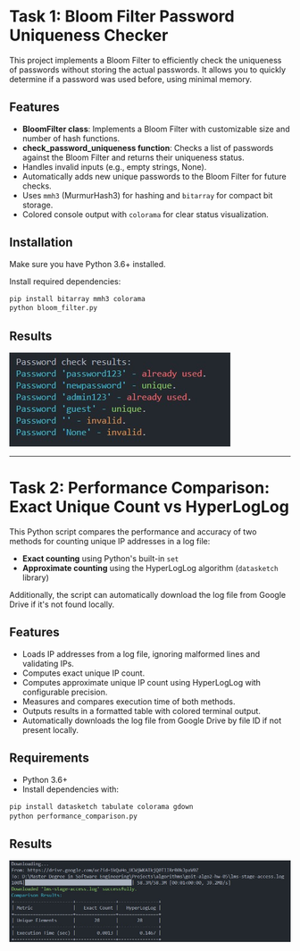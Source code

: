 # Task 1: Bloom Filter Password Uniqueness Checker

This project implements a Bloom Filter to efficiently check the uniqueness of passwords without storing the actual passwords. It allows you to quickly determine if a password was used before, using minimal memory.

## Features

- **BloomFilter class**: Implements a Bloom Filter with customizable size and number of hash functions.
- **check_password_uniqueness function**: Checks a list of passwords against the Bloom Filter and returns their uniqueness status.
- Handles invalid inputs (e.g., empty strings, None).
- Automatically adds new unique passwords to the Bloom Filter for future checks.
- Uses `mmh3` (MurmurHash3) for hashing and `bitarray` for compact bit storage.
- Colored console output with `colorama` for clear status visualization.

## Installation

Make sure you have Python 3.6+ installed.

Install required dependencies:

```bash
pip install bitarray mmh3 colorama
python bloom_filter.py
```

## Results

![Logistics Network Graph](results/bloom_filter.jpg)


---
# Task 2: Performance Comparison: Exact Unique Count vs HyperLogLog

This Python script compares the performance and accuracy of two methods for counting unique IP addresses in a log file:

- **Exact counting** using Python's built-in `set`
- **Approximate counting** using the HyperLogLog algorithm (`datasketch` library)

Additionally, the script can automatically download the log file from Google Drive if it's not found locally.

## Features

- Loads IP addresses from a log file, ignoring malformed lines and validating IPs.
- Computes exact unique IP count.
- Computes approximate unique IP count using HyperLogLog with configurable precision.
- Measures and compares execution time of both methods.
- Outputs results in a formatted table with colored terminal output.
- Automatically downloads the log file from Google Drive by file ID if not present locally.

## Requirements

- Python 3.6+
- Install dependencies with:

```bash
pip install datasketch tabulate colorama gdown
python performance_comparison.py
```

## Results

![Logistics Network Graph](results/performance_comparison.jpg)

